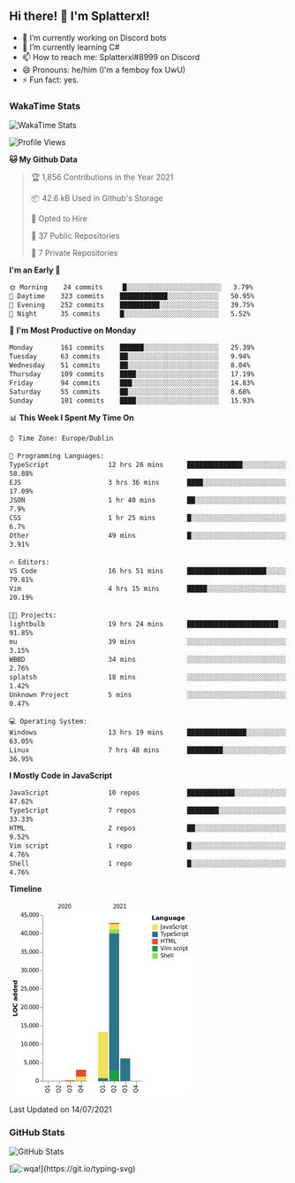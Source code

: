 ## Hi there! 👋 I'm Splatterxl!

- 🔭 I’m currently working on Discord bots
- 🌱 I’m currently learning C#
- 📫 How to reach me: Splatterxl#8999 on Discord
- 😄 Pronouns: he/him (I'm a femboy fox UwU)
- ⚡ Fun fact: yes.

### WakaTime Stats
![WakaTime Stats](https://wakatime.com/share/@Splatterxl/3171b454-6d7f-4cf9-91d7-768613f3b8c2.svg)
<!--START_SECTION:waka-->
![Profile Views](http://img.shields.io/badge/Profile%20Views-0-blue)

**🐱 My Github Data** 

> 🏆 1,856 Contributions in the Year 2021
 > 
> 📦 42.6 kB Used in Github's Storage 
 > 
> 💼 Opted to Hire
 > 
> 📜 37 Public Repositories 
 > 
> 🔑 7 Private Repositories  
 > 
**I'm an Early 🐤** 

```text
🌞 Morning    24 commits     █░░░░░░░░░░░░░░░░░░░░░░░░   3.79% 
🌆 Daytime    323 commits    ████████████░░░░░░░░░░░░░   50.95% 
🌃 Evening    252 commits    ██████████░░░░░░░░░░░░░░░   39.75% 
🌙 Night      35 commits     █░░░░░░░░░░░░░░░░░░░░░░░░   5.52%

```
📅 **I'm Most Productive on Monday** 

```text
Monday       161 commits    ██████░░░░░░░░░░░░░░░░░░░   25.39% 
Tuesday      63 commits     ██░░░░░░░░░░░░░░░░░░░░░░░   9.94% 
Wednesday    51 commits     ██░░░░░░░░░░░░░░░░░░░░░░░   8.04% 
Thursday     109 commits    ████░░░░░░░░░░░░░░░░░░░░░   17.19% 
Friday       94 commits     ███░░░░░░░░░░░░░░░░░░░░░░   14.83% 
Saturday     55 commits     ██░░░░░░░░░░░░░░░░░░░░░░░   8.68% 
Sunday       101 commits    ████░░░░░░░░░░░░░░░░░░░░░   15.93%

```


📊 **This Week I Spent My Time On** 

```text
⌚︎ Time Zone: Europe/Dublin

💬 Programming Languages: 
TypeScript               12 hrs 26 mins      ██████████████░░░░░░░░░░░   58.88% 
EJS                      3 hrs 36 mins       ████░░░░░░░░░░░░░░░░░░░░░   17.09% 
JSON                     1 hr 40 mins        ██░░░░░░░░░░░░░░░░░░░░░░░   7.9% 
CSS                      1 hr 25 mins        █░░░░░░░░░░░░░░░░░░░░░░░░   6.7% 
Other                    49 mins             █░░░░░░░░░░░░░░░░░░░░░░░░   3.91%

🔥 Editors: 
VS Code                  16 hrs 51 mins      ████████████████████░░░░░   79.81% 
Vim                      4 hrs 15 mins       █████░░░░░░░░░░░░░░░░░░░░   20.19%

🐱‍💻 Projects: 
lightbulb                19 hrs 24 mins      ███████████████████████░░   91.85% 
mu                       39 mins             ░░░░░░░░░░░░░░░░░░░░░░░░░   3.15% 
WBBD                     34 mins             ░░░░░░░░░░░░░░░░░░░░░░░░░   2.76% 
splatsh                  18 mins             ░░░░░░░░░░░░░░░░░░░░░░░░░   1.42% 
Unknown Project          5 mins              ░░░░░░░░░░░░░░░░░░░░░░░░░   0.47%

💻 Operating System: 
Windows                  13 hrs 19 mins      ███████████████░░░░░░░░░░   63.05% 
Linux                    7 hrs 48 mins       █████████░░░░░░░░░░░░░░░░   36.95%

```

**I Mostly Code in JavaScript** 

```text
JavaScript               10 repos            ████████████░░░░░░░░░░░░░   47.62% 
TypeScript               7 repos             ████████░░░░░░░░░░░░░░░░░   33.33% 
HTML                     2 repos             ██░░░░░░░░░░░░░░░░░░░░░░░   9.52% 
Vim script               1 repo              █░░░░░░░░░░░░░░░░░░░░░░░░   4.76% 
Shell                    1 repo              █░░░░░░░░░░░░░░░░░░░░░░░░   4.76%

```


**Timeline**

![Chart not found](https://raw.githubusercontent.com/nearlySplat/nearlySplat/master/charts/bar_graph.png) 


 Last Updated on 14/07/2021
<!--END_SECTION:waka-->


### GitHub Stats
![GitHub Stats](https://github-readme-stats.vercel.app/api?username=nearlySplat&count_private=true&show_icons=true&theme=dark)

[![:wqa!](https://readme-typing-svg.herokuapp.com?font=Fira+Code&color=000000&center=true&vCenter=true&lines=%3Awqa!)](https://git.io/typing-svg)
